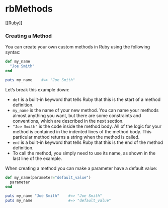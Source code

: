 # rbMethods
[[Ruby]]

### Creating a Method

You can create your own custom methods in Ruby using the following syntax:

```ruby
def my_name
  "Joe Smith"
end

puts my_name    #=> "Joe Smith"
```

Let’s break this example down:

-   `def` is a built-in keyword that tells Ruby that this is the start of a method definition.
-   `my_name` is the name of your new method. You can name your methods almost anything you want, but there are some constraints and conventions, which are described in the next section.
-   `"Joe Smith"` is the code inside the method body. All of the logic for your method is contained in the indented lines of the method body. This particular method returns a string when the method is called.
-   `end` is a built-in keyword that tells Ruby that this is the end of the method definition.
-   To call the method, you simply need to use its name, as shown in the last line of the example.


When creating a method you can make a parameter have a default value:

```ruby
def my_name(parameter="default_value")
  parameter
end

puts my_name "Joe Smith"    #=> "Joe Smith"
puts my_name 			    #=> "default_value"

```